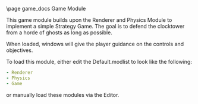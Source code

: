 \page game_docs Game Module

This game module builds upon the Renderer and Physics Module to implement a simple Strategy Game.
The goal is to defend the clocktower from a horde of ghosts as long as possible.

When loaded, windows will give the player guidance on the controls and objectives.

To load this module, either edit the Default.modlist to look like the following:

````yaml
- Renderer
- Physics
- Game
````

or manually load these modules via the Editor.
